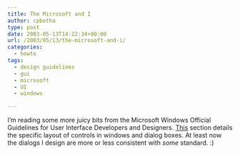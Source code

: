 ```yaml
---
title: The Microsoft and I
author: cpbotha
type: post
date: 2003-05-13T14:22:34+00:00
url: /2003/05/13/the-microsoft-and-i/
categories:
  - howto
tags:
  - design guidelines
  - gui
  - microsoft
  - UI
  - windows

---
```

I’m reading some more juicy bits from the Microsoft Windows Official Guidelines for User Interface Developers and Designers. [This][1] section details the specific layout of controls in windows and dialog boxes. At least now the dialogs I design are more or less consistent with _some_ standard. :)

 [1]: https://msdn.microsoft.com/en-us/library/windows/desktop/dn742486(v=vs.85).aspx
